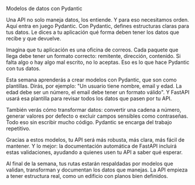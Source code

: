 Modelos de datos con Pydantic

Una API no solo maneja datos, los entiende. Y para eso necesitamos orden. Aquí entra en juego Pydantic. Con Pydantic, defines estructuras claras para tus datos. Le dices a tu aplicación qué forma deben tener los datos que recibe y que devuelve.

Imagina que tu aplicación es una oficina de correos. Cada paquete que llega debe tener un formato correcto: remitente, dirección, contenido. Si falta algo o hay algo mal escrito, no lo aceptas. Eso es lo que hace Pydantic con tus datos.

Esta semana aprenderás a crear modelos con Pydantic, que son como plantillas. Dirás, por ejemplo: "Un usuario tiene nombre, email y edad. La edad debe ser un número, el email debe tener un formato válido". Y FastAPI usará esa plantilla para revisar todos los datos que pasen por tu API.

También verás cómo transformar datos: convertir una cadena a número, generar valores por defecto o excluir campos sensibles como contraseñas. Todo eso sin escribir mucho código. Pydantic se encarga del trabajo repetitivo.

Gracias a estos modelos, tu API será más robusta, más clara, más fácil de mantener. Y lo mejor: la documentación automática de FastAPI incluirá estas validaciones, ayudando a quienes usen tu API a saber qué esperar.

Al final de la semana, tus rutas estarán respaldadas por modelos que validan, transforman y documentan los datos que manejas. La API empieza a tener estructura real, como un edificio con planos bien definidos.
